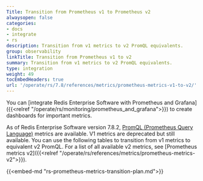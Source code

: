 ```yaml
---
Title: Transition from Prometheus v1 to Prometheus v2
alwaysopen: false
categories:
- docs
- integrate
- rs
description: Transition from v1 metrics to v2 PromQL equivalents.
group: observability
linkTitle: Transition from Prometheus v1 to v2
summary: Transition from v1 metrics to v2 PromQL equivalents.
type: integration
weight: 49
tocEmbedHeaders: true
url: '/operate/rs/7.8/references/metrics/prometheus-metrics-v1-to-v2/'
---
```


You can [integrate Redis Enterprise Software with Prometheus and Grafana]({{<relref "/operate/rs/monitoring/prometheus_and_grafana">}}) to create dashboards for important metrics.

As of Redis Enterprise Software version 7.8.2, [PromQL (Prometheus Query Language)](https://prometheus.io/docs/prometheus/latest/querying/basics/) metrics are available. V1 metrics are deprecated but still available. You can use the following tables to transition from v1 metrics to equivalent v2 PromQL. For a list of all available v2 metrics, see [Prometheus metrics v2]({{<relref "/operate/rs/references/metrics/prometheus-metrics-v2">}}).

{{<embed-md "rs-prometheus-metrics-transition-plan.md">}}
